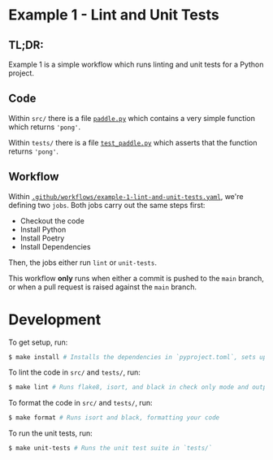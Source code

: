# Example 1 - Lint and Unit Tests 

## TL;DR:

Example 1 is a simple workflow which runs linting and unit tests for a Python project.

## Code

Within `src/` there is a file [`paddle.py`](./src/paddle.py) which contains a very simple function which returns `'pong'`.

Within `tests/` there is a file [`test_paddle.py`](./tests/test_paddle.py) which asserts that the function returns `'pong'`.

## Workflow

Within [`.github/workflows/example-1-lint-and-unit-tests.yaml`](../.github/workflows/example-1-lint-and-unit-tests.yaml), we're defining two `jobs`. Both jobs carry out the same steps first:

* Checkout the code
* Install Python
* Install Poetry
* Install Dependencies

Then, the jobs either run `lint` or `unit-tests`.

This workflow **only** runs when either a commit is pushed to the `main` branch, or when a pull request is raised against the `main` branch.

# Development

To get setup, run:

```bash
$ make install # Installs the dependencies in `pyproject.toml`, sets up a Poetry Virtual Environment, and echoes its location for use in IDEs
```

To lint the code in `src/` and `tests/`, run:

```bash
$ make lint # Runs flake8, isort, and black in check only mode and outputs any linting issues
```

To format the code in `src/` and `tests/`, run:

```bash
$ make format # Runs isort and black, formatting your code
```

To run the unit tests, run:

```bash
$ make unit-tests # Runs the unit test suite in `tests/`
```
